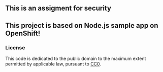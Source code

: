 
## This is an assigment for security
## This project is based on Node.js sample app on OpenShift!


### License

This code is dedicated to the public domain to the maximum extent permitted by applicable law, pursuant to [CC0](http://creativecommons.org/publicdomain/zero/1.0/).
